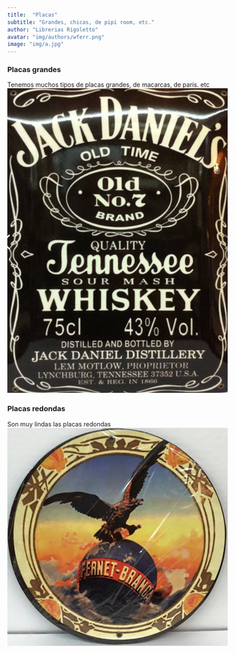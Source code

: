 ```yaml
---
title:  "Placas"
subtitle: "Grandes, chicas, de pipi room, etc."
author: "Librerias Rigoletto"
avatar: "img/authors/wferr.png"
image: "img/a.jpg"
---
```


### Placas grandes
Tenemos muchos tipos de placas grandes, de macarcas, de paris. etc
<img src="/img/placa.png" class="fit image">

### Placas redondas
Son muy lindas las placas redondas
<img src="/img/placaredonda.png" class="fit image">

